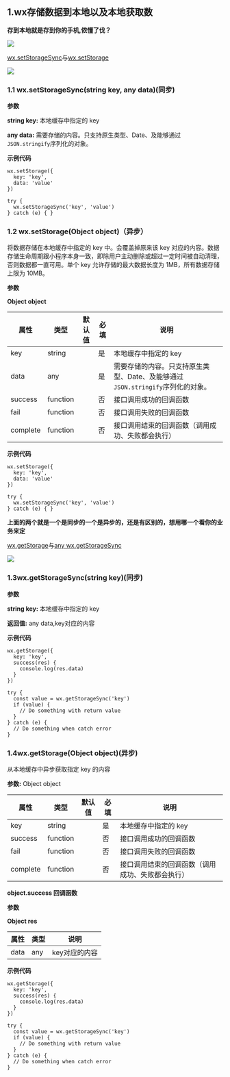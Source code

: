## 1.wx存储数据到本地以及本地获取数

**存到本地就是存到你的手机,侬懂了伐？**

![](https://img2018.cnblogs.com/blog/1825659/201910/1825659-20191012153624948-1347218372.gif)

[wx.setStorageSync](https://developers.weixin.qq.com/miniprogram/dev/api/wx.setStorageSync.html)与[wx.setStorage](https://developers.weixin.qq.com/miniprogram/dev/api/wx.setStorage.html)

![](https://img2018.cnblogs.com/blog/1825659/201910/1825659-20191012153625219-1441280937.gif)

### 1.1 wx.setStorageSync(string key, any data)(同步)

**参数**

**string key:** 本地缓存中指定的 key

**any data:** 需要存储的内容。只支持原生类型、Date、及能够通过`JSON.stringify`序列化的对象。

**示例代码**

    
    
    wx.setStorage({
      key: 'key',
      data: 'value'
    })
    
    try {
      wx.setStorageSync('key', 'value')
    } catch (e) { }

### 1.2 wx.setStorage(Object object)（异步）

将数据存储在本地缓存中指定的 key 中。会覆盖掉原来该 key
对应的内容。数据存储生命周期跟小程序本身一致，即除用户主动删除或超过一定时间被自动清理，否则数据都一直可用。单个 key 允许存储的最大数据长度为
1MB，所有数据存储上限为 10MB。

**参数**

**Object object**

属性 | 类型 | 默认值 | 必填 | 说明  
---|---|---|---|---  
key | string |  | 是 | 本地缓存中指定的 key  
data | any |  | 是 | 需要存储的内容。只支持原生类型、Date、及能够通过`JSON.stringify`序列化的对象。  
success | function |  | 否 | 接口调用成功的回调函数  
fail | function |  | 否 | 接口调用失败的回调函数  
complete | function |  | 否 | 接口调用结束的回调函数（调用成功、失败都会执行）  
  
**示例代码**

    
    
    wx.setStorage({
      key: 'key',
      data: 'value'
    })
    
    try {
      wx.setStorageSync('key', 'value')
    } catch (e) { }

**上面的两个就是一个是同步的一个是异步的，还是有区别的，想用哪一个看你的业务来定**

[wx.getStorage](https://developers.weixin.qq.com/miniprogram/dev/api/wx.getStorage.html)与[any
wx.getStorageSync](https://developers.weixin.qq.com/miniprogram/dev/api/wx.getStorageSync.html)

![](https://img2018.cnblogs.com/blog/1825659/201910/1825659-20191012153625416-2054466036.gif)

### 1.3wx.getStorageSync(string key)(同步)

**参数**

**string key:** 本地缓存中指定的 key

**返回值:** any data,key对应的内容

**示例代码**

    
    
    wx.getStorage({
      key: 'key',
      success(res) {
        console.log(res.data)
      }
    })
    
    try {
      const value = wx.getStorageSync('key')
      if (value) {
        // Do something with return value
      }
    } catch (e) {
      // Do something when catch error
    }

### 1.4wx.getStorage(Object object)(异步)

从本地缓存中异步获取指定 key 的内容

**参数:** Object object

属性 | 类型 | 默认值 | 必填 | 说明  
---|---|---|---|---  
key | string |  | 是 | 本地缓存中指定的 key  
success | function |  | 否 | 接口调用成功的回调函数  
fail | function |  | 否 | 接口调用失败的回调函数  
complete | function |  | 否 | 接口调用结束的回调函数（调用成功、失败都会执行）  
  
**object.success 回调函数**

**参数**

**Object res**

属性 | 类型 | 说明  
---|---|---  
data | any | key对应的内容  
  
**示例代码**

    
    
    wx.getStorage({
      key: 'key',
      success(res) {
        console.log(res.data)
      }
    })
    
    try {
      const value = wx.getStorageSync('key')
      if (value) {
        // Do something with return value
      }
    } catch (e) {
      // Do something when catch error
    }

##

